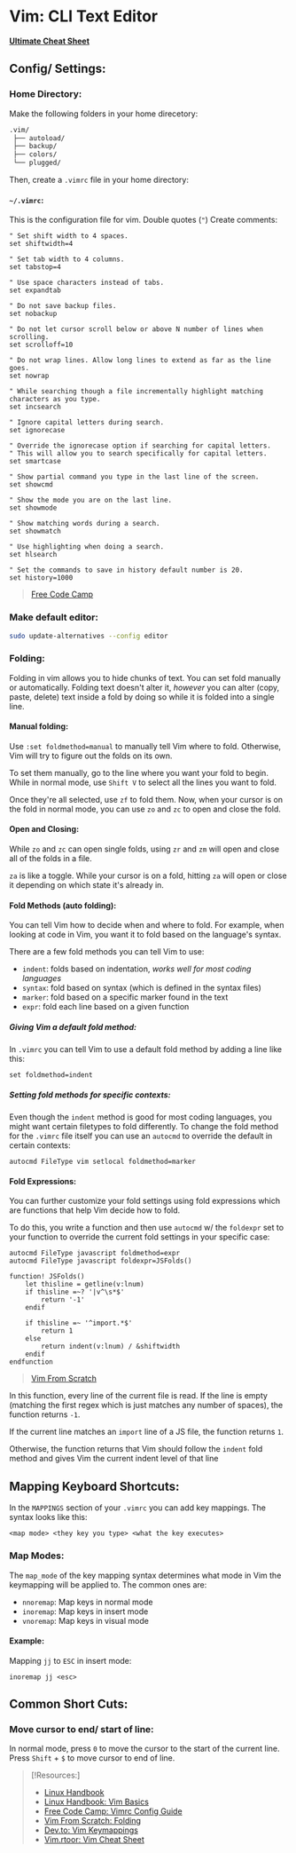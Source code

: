 # Vim: CLI Text Editor
**[Ultimate Cheat Sheet](https://vim.rtorr.com)**
## Config/ Settings:
### Home Directory:
Make the following folders in your home direcetory:
```bash
.vim/
 ├── autoload/
 ├── backup/
 ├── colors/
 └── plugged/
```
Then, create a `.vimrc` file in your home directory:
#### `~/.vimrc`:
This is the configuration file for vim. Double quotes (`"`) Create comments:
```vimrc
" Set shift width to 4 spaces.
set shiftwidth=4

" Set tab width to 4 columns.
set tabstop=4

" Use space characters instead of tabs.
set expandtab

" Do not save backup files.
set nobackup

" Do not let cursor scroll below or above N number of lines when scrolling.
set scrolloff=10

" Do not wrap lines. Allow long lines to extend as far as the line goes.
set nowrap

" While searching though a file incrementally highlight matching characters as you type.
set incsearch

" Ignore capital letters during search.
set ignorecase

" Override the ignorecase option if searching for capital letters.
" This will allow you to search specifically for capital letters.
set smartcase

" Show partial command you type in the last line of the screen.
set showcmd

" Show the mode you are on the last line.
set showmode

" Show matching words during a search.
set showmatch

" Use highlighting when doing a search.
set hlsearch

" Set the commands to save in history default number is 20.
set history=1000
```
>	[Free Code Camp](https://www.freecodecamp.org/news/vimrc-configuration-guide-customize-your-vim-editor/)
### Make default editor:
```bash
sudo update-alternatives --config editor
```
### Folding:
Folding in vim allows you to hide chunks of text. You can set fold manually or automatically. Folding text doesn't alter it, *however* you can alter (copy, paste, delete) text inside a fold by doing so while it is folded into a single line.
#### Manual folding:
Use `:set foldmethod=manual` to manually tell Vim where to fold. Otherwise, Vim will try to figure out the folds on its own.

To set them manually, go to the line where you want your fold to begin. While in normal mode, use `Shift V` to select all the lines you want to fold.

Once they're all selected, use `zf` to fold them. Now, when your cursor is on the fold in normal mode, you can use `zo` and `zc` to open and close the fold.
#### Open and Closing:
While `zo` and `zc` can open single folds, using `zr` and `zm` will open and close all of the folds in a file.

`za` is like a toggle. While your cursor is on a fold, hitting `za` will open or close it depending on which state it's already in.
#### Fold Methods (auto folding):
You can tell Vim how to decide when and where to fold. For example, when looking at code in Vim, you want it to fold based on the language's syntax.

There are a few fold methods you can tell Vim to use:
- `indent`: folds based on indentation, *works well for most coding languages*
- `syntax`: fold based on syntax (which is defined in the syntax files)
- `marker`: fold based on a specific marker found in the text
- `expr`: fold each line based on a given function
##### Giving Vim a default fold method:
In `.vimrc` you can tell Vim to use a default fold method by adding a line like this:
```.vimrc
set foldmethod=indent
```
##### Setting fold methods for specific contexts:
Even though the `indent` method is good for most coding languages, you might want certain filetypes to fold differently. To change the fold method for the `.vimrc` file itself you can use an `autocmd` to override the default in certain contexts:
```.vimrc
autocmd FileType vim setlocal foldmethod=marker
```
#### Fold Expressions:
You can further customize your fold settings using fold expressions which are functions that help Vim decide how to fold.

To do this, you write a function and then use `autocmd` w/ the `foldexpr` set to your function to override the current fold settings in your specific case:
```.vimrc
autocmd FileType javascript foldmethod=expr
autocmd FileType javascript foldexpr=JSFolds()

function! JSFolds()
	let thisline = getline(v:lnum)
	if thisline =~? '|v^\s*$'
		return '-1'
	endif

	if thisline =~ '^import.*$'
		return 1
	else
		return indent(v:lnum) / &shiftwidth
	endif
endfunction
```
>	[Vim From Scratch](https://www.vimfromscratch.com/articles/vim-folding)

In this function, every line of the current file is read. If the line is empty (matching the first regex which is just matches any number of spaces), the function returns `-1`.

If the current line matches an `import` line of a JS file, the function returns `1`.

Otherwise, the function returns that Vim should follow the `indent` fold method and gives Vim the current indent level of that line
## Mapping Keyboard Shortcuts:
In the `MAPPINGS` section of your `.vimrc` you can add key mappings. The syntax looks like this:
```.vimrc
<map mode> <they key you type> <what the key executes>
```
### Map Modes:
The `map_mode` of the key mapping syntax determines what mode in Vim the keymapping will be applied to. The common ones are:
- `nnoremap`: Map keys in normal mode
- `inoremap`: Map keys in insert mode
- `vnoremap`: Map keys in visual mode
#### Example:
Mapping `jj` to `ESC` in insert mode:
```.vimrc
inoremap jj <esc>
```
## Common Short Cuts:
### Move cursor to end/ start of line:
In normal mode, press `0` to move the cursor to the start of the current line. Press `Shift` + `$` to move cursor to end of line.

> [!Resources:]
> - [Linux Handbook](https://linuxhandbook.com/move-start-end-line-vim/)
> - [Linux Handbook: Vim Basics](https://linuxhandbook.com/basic-vim-commands/)
> - [Free Code Camp: Vimrc Config Guide](https://www.freecodecamp.org/news/vimrc-configuration-guide-customize-your-vim-editor/)
> - [Vim From Scratch: Folding](https://www.vimfromscratch.com/articles/vim-folding)
> - [Dev.to: Vim Keymappings](https://dev.to/mr_destructive/vim-keymapping-guide-3olb)
> - [Vim.rtoor: Vim Cheat Sheet](https://vim.rtorr.com)

